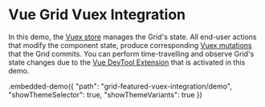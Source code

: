 # Vue Grid Vuex Integration

In this demo, the [Vuex store](https://vuex.vuejs.org/en/getting-started.html) manages the Grid's state. All end-user actions that modify the component state, produce corresponding [Vuex mutations](https://vuex.vuejs.org/en/mutations.html) that the Grid commits. You can perform time-travelling and observe Grid's state changes due to the [Vue DevTool Extension](https://github.com/vuejs/vue-devtools) that is activated in this demo.

.embedded-demo({ "path": "grid-featured-vuex-integration/demo", "showThemeSelector": true, "showThemeVariants": true })
